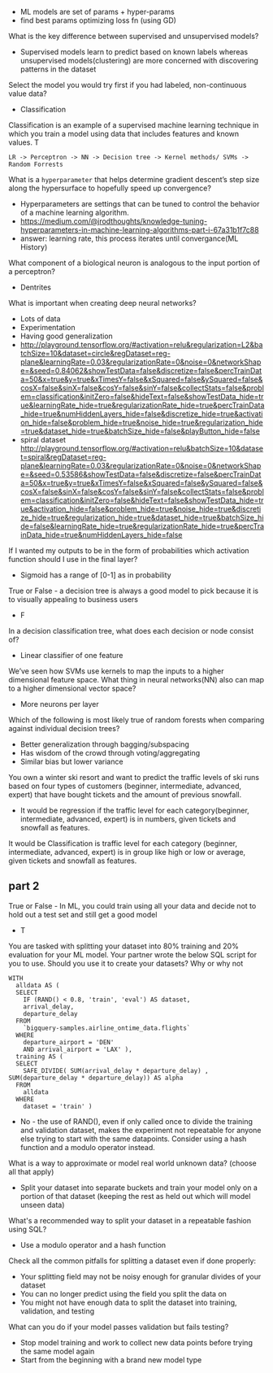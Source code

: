 - ML models are set of params + hyper-params
- find best params optimizing loss fn (using GD)

What is the key difference between supervised and unsupervised models?
- Supervised models learn to predict based on known labels whereas 
unsupervised models(clustering) are more concerned with discovering patterns in the dataset

Select the model you would try first if you had labeled, non-continuous value data?
- Classification

Classification is an example of a supervised machine learning technique in which you train a model 
using data that includes features and known values. T

```
LR -> Perceptron -> NN -> Decision tree -> Kernel methods/ SVMs -> Random Forrests
```

What is a `hyperparameter` that helps determine gradient descent’s step size along the hypersurface to hopefully speed up convergence?
- Hyperparameters are settings that can be tuned to control the behavior of a machine learning algorithm.
- https://medium.com/@jrodthoughts/knowledge-tuning-hyperparameters-in-machine-learning-algorithms-part-i-67a31b1f7c88
- answer: learning rate, this process iterates until convergance(ML History)

What component of a biological neuron is analogous to the input portion of a perceptron?
- Dentrites

What is important when creating deep neural networks?
- Lots of data
- Experimentation
- Having good generalization
- http://playground.tensorflow.org/#activation=relu&regularization=L2&batchSize=10&dataset=circle&regDataset=reg-plane&learningRate=0.03&regularizationRate=0&noise=0&networkShape=&seed=0.84062&showTestData=false&discretize=false&percTrainData=50&x=true&y=true&xTimesY=false&xSquared=false&ySquared=false&cosX=false&sinX=false&cosY=false&sinY=false&collectStats=false&problem=classification&initZero=false&hideText=false&showTestData_hide=true&learningRate_hide=true&regularizationRate_hide=true&percTrainData_hide=true&numHiddenLayers_hide=false&discretize_hide=true&activation_hide=false&problem_hide=true&noise_hide=true&regularization_hide=true&dataset_hide=true&batchSize_hide=false&playButton_hide=false
- spiral dataset http://playground.tensorflow.org/#activation=relu&batchSize=10&dataset=spiral&regDataset=reg-plane&learningRate=0.03&regularizationRate=0&noise=0&networkShape=&seed=0.53586&showTestData=false&discretize=false&percTrainData=50&x=true&y=true&xTimesY=false&xSquared=false&ySquared=false&cosX=false&sinX=false&cosY=false&sinY=false&collectStats=false&problem=classification&initZero=false&hideText=false&showTestData_hide=true&activation_hide=false&problem_hide=true&noise_hide=true&discretize_hide=true&regularization_hide=true&dataset_hide=true&batchSize_hide=false&learningRate_hide=true&regularizationRate_hide=true&percTrainData_hide=true&numHiddenLayers_hide=false

If I wanted my outputs to be in the form of probabilities which activation function should I use in the final layer?
- Sigmoid has a range of [0-1] as in probability

True or False - a decision tree is always a good model to pick because it is to visually appealing to business users
- F

In a decision classification tree, what does each decision or node consist of?
- Linear classifier of one feature

We’ve seen how SVMs use kernels to map the inputs to a higher dimensional feature space. 
What thing in neural networks(NN) also can map to a higher dimensional vector space?
- More neurons per layer

Which of the following is most likely true of random forests when comparing against individual decision trees?
- Better generalization through bagging/subspacing
- Has wisdom of the crowd through voting/aggregating
- Similar bias but lower variance

You own a winter ski resort and want to predict the traffic levels of ski runs based on four types of customers (beginner, intermediate, advanced, expert) that have bought tickets and the amount of previous snowfall.
- It would be regression if the traffic level for each category(beginner, intermediate, advanced, expert) is in numbers, given tickets and snowfall as features.

It would be Classification is traffic level for each category (beginner, intermediate, advanced, expert) is in group like high or low or average, given tickets and snowfall as features.

part 2
-----

True or False - In ML, you could train using all your data and decide not to hold out a test set and still get a good model
- T

You are tasked with splitting your dataset into 80% training and 20% evaluation for your ML model. Your partner wrote the below SQL script for you to use. Should you use it to create your datasets? Why or why not

```
WITH
  alldata AS (
  SELECT
    IF (RAND() < 0.8, 'train', 'eval') AS dataset,
    arrival_delay,
    departure_delay
  FROM
    `bigquery-samples.airline_ontime_data.flights`
  WHERE
    departure_airport = 'DEN'
    AND arrival_airport = 'LAX' ),
  training AS (
  SELECT
    SAFE_DIVIDE( SUM(arrival_delay * departure_delay) , SUM(departure_delay * departure_delay)) AS alpha
  FROM
    alldata
  WHERE
    dataset = 'train' )
```

- No - the use of RAND(), even if only called once to divide the training and validation dataset, makes the experiment not repeatable for anyone else trying to start with the same datapoints. Consider using a hash function and a modulo operator instead.

What is a way to approximate or model real world unknown data? (choose all that apply)
- Split your dataset into separate buckets and train your model only on a portion of that dataset (keeping the rest as held out which will model unseen data)

What's a recommended way to split your dataset in a repeatable fashion using SQL?
- Use a modulo operator and a hash function

Check all the common pitfalls for splitting a dataset even if done properly:
- Your splitting field may not be noisy enough for granular divides of your dataset
- You can no longer predict using the field you split the data on
- You might not have enough data to split the dataset into training, validation, and testing

What can you do if your model passes validation but fails testing?
- Stop model training and work to collect new data points before trying the same model again
- Start from the beginning with a brand new model type

